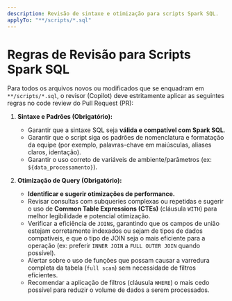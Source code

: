 ```yaml
---
description: Revisão de sintaxe e otimização para scripts Spark SQL.
applyTo: "**/scripts/*.sql"
---
```


# Regras de Revisão para Scripts Spark SQL

Para todos os arquivos novos ou modificados que se enquadram em `**/scripts/*.sql`, o revisor (Copilot) deve estritamente aplicar as seguintes regras no code review do Pull Request (PR):

1.  **Sintaxe e Padrões (Obrigatório):**
    * Garantir que a sintaxe SQL seja **válida e compatível com Spark SQL**.
    * Garantir que o script siga os padrões de nomenclatura e formatação da equipe (por exemplo, palavras-chave em maiúsculas, aliases claros, identação).
    * Garantir o uso correto de variáveis de ambiente/parâmetros (ex: `${data_processamento}`).

2.  **Otimização de Query (Obrigatório):**
    * **Identificar e sugerir otimizações de performance.**
    * Revisar consultas com subqueries complexas ou repetidas e sugerir o uso de **Common Table Expressions (CTEs)** (cláusula `WITH`) para melhor legibilidade e potencial otimização.
    * Verificar a eficiência de `JOIN`s, garantindo que os campos de união estejam corretamente indexados ou sejam de tipos de dados compatíveis, e que o tipo de JOIN seja o mais eficiente para a operação (ex: preferir `INNER JOIN` a `FULL OUTER JOIN` quando possível).
    * Alertar sobre o uso de funções que possam causar a varredura completa da tabela (`full scan`) sem necessidade de filtros eficientes.
    * Recomendar a aplicação de filtros (cláusula `WHERE`) o mais cedo possível para reduzir o volume de dados a serem processados.